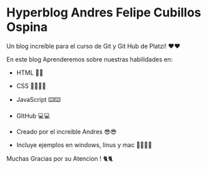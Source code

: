 # Hyperblog Andres Felipe Cubillos Ospina

Un blog increíble para el curso de Git y Git Hub de Platzi! ♥️♥️

En este blog Aprenderemos sobre nuestras habilidades en:

* HTML 🤟🤟

* CSS 🧑‍💻🧑‍💻

* JavaScript ⌨️⌨️

* GItHub 💻💻 

* Creado por el increible Andres 😎😎

* Incluye ejemplos en windows, linus y mac 🧑‍🎓🧑‍🎓

Muchas Gracias por su Atencion ! 🐈🐈
